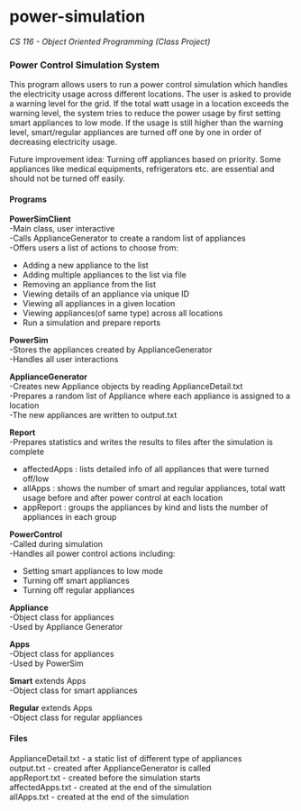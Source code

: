 # power-simulation

*CS 116 - Object Oriented Programming (Class Project)*

### Power Control Simulation System

This program allows users to run a power control simulation which handles the electricity usage across different locations. The user is asked to provide a warning level for the grid. If the total watt usage in a location exceeds the warning level, the system tries to reduce the power usage by first setting smart appliances to low mode. If the usage is still higher than the warning level, smart/regular appliances are turned off one by one in order of decreasing electricity usage. 

Future improvement idea: Turning off appliances based on priority. Some appliances like medical equipments, refrigerators etc. are essential and should not be turned off easily.

#### Programs

**PowerSimClient**  
-Main class, user interactive  
-Calls ApplianceGenerator to create a random list of appliances  
-Offers users a list of actions to choose from:  
  - Adding a new appliance to the list
  - Adding multiple appliances to the list via file
  - Removing an appliance from the list
  - Viewing details of an appliance via unique ID
  - Viewing all appliances in a given location
  - Viewing appliances(of same type) across all locations
  - Run a simulation and prepare reports

**PowerSim**  
-Stores the appliances created by ApplianceGenerator  
-Handles all user interactions  

**ApplianceGenerator**  
-Creates new Appliance objects by reading ApplianceDetail.txt  
-Prepares a random list of Appliance where each appliance is assigned to a location  
-The new appliances are written to output.txt  

**Report**  
-Prepares statistics and writes the results to files after the simulation is complete  
  - affectedApps : lists detailed info of all appliances that were turned off/low  
  - allApps : shows the number of smart and regular appliances, total watt usage before and after power control at each location  
  - appReport : groups the appliances by kind and lists the number of appliances in each group  

**PowerControl**  
-Called during simulation  
-Handles all power control actions including:  
  - Setting smart appliances to low mode  
  - Turning off smart appliances  
  - Turning off regular appliances  

**Appliance**  
-Object class for appliances   
-Used by Appliance Generator  

**Apps**  
-Object class for appliances  
-Used by PowerSim  

**Smart** extends Apps  
-Object class for smart appliances  

**Regular** extends Apps  
-Object class for regular appliances  

#### Files  
ApplianceDetail.txt - a static list of different type of appliances  
output.txt - created after ApplianceGenerator is called  
appReport.txt - created before the simulation starts  
affectedApps.txt - created at the end of the simulation  
allApps.txt - created at the end of the simulation  
